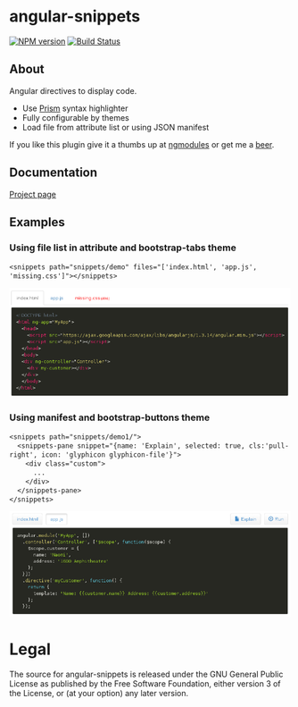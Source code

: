 # angular-snippets

[![NPM version][npm-image]][npm-url] [![Build Status][travis-image]][travis-url]

## About

Angular directives to display code.
 
- Use [Prism](http://prismjs.com/) syntax highlighter
- Fully configurable by themes
- Load file from attribute list or using JSON manifest

If you like this plugin give it a thumbs up at [ngmodules](http://ngmodules.org/modules/angular-snippets) or get me a [beer](https://www.paypal.com/cgi-bin/webscr?cmd=_s-xclick&hosted_button_id=WCUX27CFV79S2).


## Documentation

[Project page](http://jbdemonte.github.io/angular-snippets/)

## Examples

### Using file list in attribute and bootstrap-tabs theme 

    <snippets path="snippets/demo" files="['index.html', 'app.js', 'missing.css']"></snippets>

![screenshot](assets/screenshot.png)


### Using manifest and bootstrap-buttons theme 

    <snippets path="snippets/demo1/">
      <snippets-pane snippet="{name: 'Explain', selected: true, cls:'pull-right', icon: 'glyphicon glyphicon-file'}">
        <div class="custom">
          ...
        </div>
      </snippets-pane>
    </snippets>

![screenshot](assets/screenshot2.png)

# Legal

The source for angular-snippets is released under the GNU General Public License as published by the Free Software Foundation, either version 3 of the License, or (at your option) any later version.

[npm-url]: https://npmjs.org/package/angular-snippets
[npm-image]: https://badge.fury.io/js/angular-snippets.png

[travis-url]: http://travis-ci.org/jbdemonte/angular-snippets
[travis-image]: https://secure.travis-ci.org/jbdemonte/angular-snippets.png?branch=master